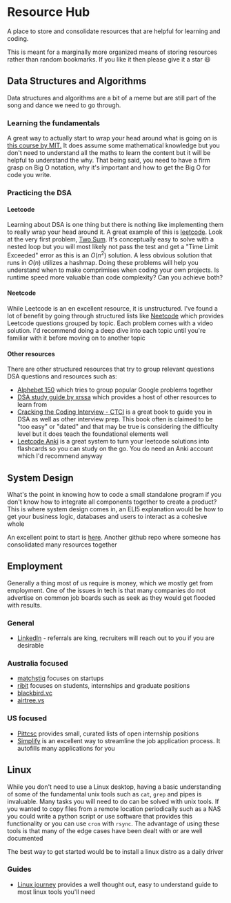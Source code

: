 # Resource Hub
A place to store and consolidate resources that are helpful for learning and coding. 

This is meant for a marginally more organized means of storing resources rather than random bookmarks. If you like it then please give it a star :smiley:

## Data Structures and Algorithms
Data structures and algorithms are a bit of a meme but are still part of the song and dance we need to go through. 

### Learning the fundamentals
A great way to actually start to wrap your head around what is going on 
is <a href="https://ocw.mit.edu/courses/6-006-introduction-to-algorithms-spring-2020/pages/syllabus/">this course by MIT.</a> 
It does assume some mathematical knowledge but you don't need to understand all the maths to learn the content but it will be helpful to understand
the why. That being said, you need to have a firm grasp on Big O notation, why it's important and how to get the Big O for code you write. 

### Practicing the DSA
#### Leetcode
Learning about DSA is one thing but there is nothing like implementing them to really wrap your head around it. 
A great example of this is <a href="www.leetcode.com">leetcode</a>. Look at the very first problem,
<a href="https://leetcode.com/problems/two-sum/">Two Sum<a>. It's conceptually easy to solve with a nested loop but you will most likely
not pass the test and get a "Time Limit Exceeded" error as this is an $O(n^2)$ solution. A less obvious solution that runs in $O(n)$ 
utilizes a hashmap. Doing these problems will help you understand when to make comprimises when coding your own projects. Is runtime speed more
valuable than code complexity? Can you achieve both?

#### Neetcode
While Leetcode is an en excellent resource, it is unstructured. I've found a lot of benefit by going through structured lists like 
<a href="https://neetcode.io/practice">Neetcode</a> which provides Leetcode questions grouped by topic. 
Each problem comes with a video solution. I'd recommend doing a deep dive into each topic until you're familiar with it before moving on to another topic

#### Other resources
There are other structured resources that try to group relevant questions DSA questions and resources such as:
- <a href="https://alphabet150.com/">Alphebet 150</a> which tries to group popular Google problems together
- <a href="https://leetcode.com/discuss/general-discussion/494279/comprehensive-data-structure-and-algorithm-study-guide">DSA study guide by xrssa</a> which provides a host of other resources to learn from
- <a href="https://www.crackingthecodinginterview.com/">Cracking the Coding Interview - CTCI</a> is a great book to guide you in DSA as well as other interview prep. This book often is claimed to be "too easy" or "dated" and that may be true is considering the difficulty level but it does teach the foundational elements well 
- <a href="https://github.com/hiAndrewQuinn/LeetCode-Anki">Leetcode Anki</a> is a great system to turn your leetcode solutions into flashcards so you can study on the go. You do need an Anki account which I'd recommend anyway 

## System Design
What's the point in knowing how to code a small standalone program if you don't know how to integrate all components together to create a product?
This is where system design comes in, an ELI5 explanation would be how to get your business logic, databases and users to interact as a cohesive whole

An excellent point to start is <a href="https://github.com/karanpratapsingh/system-design">here</a>. Another github repo where someone has
consolidated many resources together


## Employment
Generally a thing most of us require is money, which we mostly get from employment. One of the issues in tech is that many companies do not advertise 
on common job boards such as seek as they would get flooded with results. 

### General
- <a href='linkedin.com'>LinkedIn</a> - referrals are king, recruiters will reach out to you if you are desirable

### Australia focused
- <a href='https://matchstiq.io/'>matchstiq</a> focuses on startups
- <a href='https://www.ribit.net/'>ribit</a> focuses on students, internships and graduate positions 
- <a href='https://jobs.blackbird.vc/jobs'>blackbird.vc</a>
- <a href='https://jobs.airtree.vc/jobs'>airtree.vs</a>

### US focused
- <a href='https://github.com/pittcsc/Summer2023-Internships'>Pittcsc</a> provides small, curated lists of open internship positions
- <a href='https://simplify.jobs/'>Simplify</a> is an excellent way to streamline the job application process. It autofills many applications for you

## Linux
While you don't need to use a Linux desktop, having a basic understanding of some of the fundamental unix tools such as `cat`, `grep` and pipes 
is invaluable. Many tasks you will need to do can be solved with unix tools. If you wanted to copy files from a remote location periodically 
such as a NAS you could write a python script or use software that provides this functionality or you can use `cron` with `rsync`. The advantage of
using these tools is that many of the edge cases have been dealt with or are well documented

The best way to get started would be to install a linux distro as a daily driver
### Guides
- <a href = 'https://linuxjourney.com'>Linux journey</a> provides a well thought out, easy to understand guide to most linux tools you'll need
